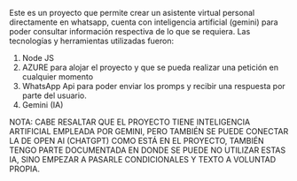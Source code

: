 Este es un proyecto que permite crear un asistente virtual personal directamente en whatsapp, cuenta con inteligencia artificial (gemini) para poder consultar información respectiva de lo que se requiera.
Las tecnologías y herramientas utilizadas fueron:
1. Node JS
2. AZURE para alojar el proyecto y que se pueda realizar una petición en cualquier momento
3. WhatsApp Api para poder enviar los promps y recibir una respuesta por parte del usuario.
4. Gemini (IA)

NOTA: CABE RESALTAR QUE EL PROYECTO TIENE INTELIGENCIA ARTIFICIAL EMPLEADA POR GEMINI, PERO TAMBIÉN SE PUEDE CONECTAR LA DE OPEN AI (CHATGPT) COMO ESTÁ EN EL PROYECTO, TAMBIÉN 
TENGO PARTE DOCUMENTADA EN DONDE SE PUEDE NO UTILIZAR ESTAS IA, SINO EMPEZAR A PASARLE CONDICIONALES Y TEXTO A VOLUNTAD PROPIA.
